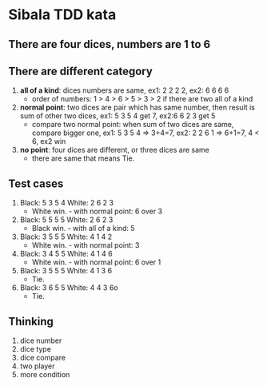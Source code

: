 # Sibala TDD kata

## There are four dices, numbers are 1 to 6


## There are different category


1. **all of a kind**: dices numbers are same, ex1: 2 2 2 2, ex2: 6 6 6 6
    - order of numbers: 1 > 4 > 6 > 5 > 3 > 2 if there are two all of a kind
2. **normal point**: two dices are pair which has same number, then result is sum of other two dices, ex1: 5 3 5 4 get 7, ex2:6 6 2 3 get 5
    - compare two normal point: when sum of two dices are same, compare bigger one, ex1: 5 3 5 4 => 3+4=7, ex2: 2 2 6 1 => 6+1=7, 4 < 6, ex2 win
3. **no point**: four dices are different, or three dices are same
    - there are same that means Tie.

## Test cases

1. Black: 5 3 5 4 White: 2 6 2 3
   - White win. - with normal point: 6 over 3
2. Black: 5 5 5 5 White: 2 6 2 3
   - Black win. - with all of a kind: 5
3. Black: 3 5 5 5 White: 4 1 4 2
   - White win. - with normal point: 3
4. Black: 3 4 5 5 White: 4 1 4 6
   - White win. - with normal point: 6 over 1
5. Black: 3 5 5 5 White: 4 1 3 6
   - Tie.
6. Black: 3 6 5 5 White: 4 4 3 6o
   - Tie.

## Thinking

1. dice number
2. dice type
3. dice compare
4. two player
5. more condition